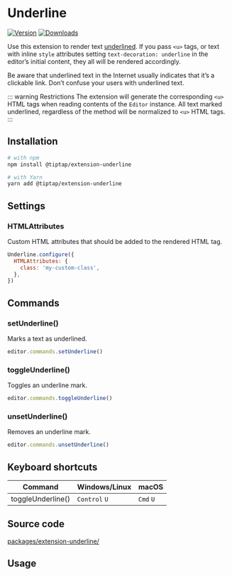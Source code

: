 # Underline
[![Version](https://img.shields.io/npm/v/@tiptap/extension-underline.svg?label=version)](https://www.npmjs.com/package/@tiptap/extension-underline)
[![Downloads](https://img.shields.io/npm/dm/@tiptap/extension-underline.svg)](https://npmcharts.com/compare/@tiptap/extension-underline?minimal=true)

Use this extension to render text <u>underlined</u>. If you pass `<u>` tags, or text with inline `style` attributes setting `text-decoration: underline` in the editor’s initial content, they all will be rendered accordingly.

Be aware that underlined text in the Internet usually indicates that it’s a clickable link. Don’t confuse your users with underlined text.

::: warning Restrictions
The extension will generate the corresponding `<u>` HTML tags when reading contents of the `Editor` instance. All text marked underlined, regardless of the method will be normalized to `<u>` HTML tags.
:::

## Installation
```bash
# with npm
npm install @tiptap/extension-underline

# with Yarn
yarn add @tiptap/extension-underline
```

## Settings

### HTMLAttributes
Custom HTML attributes that should be added to the rendered HTML tag.

```js
Underline.configure({
  HTMLAttributes: {
    class: 'my-custom-class',
  },
})
```

## Commands

### setUnderline()
Marks a text as underlined.

```js
editor.commands.setUnderline()
```

### toggleUnderline()
Toggles an underline mark.

```js
editor.commands.toggleUnderline()
```

### unsetUnderline()
Removes an underline mark.

```js
editor.commands.unsetUnderline()
```

## Keyboard shortcuts
| Command           | Windows/Linux      | macOS          |
| ----------------- | ------------------ | -------------- |
| toggleUnderline() | `Control`&nbsp;`U` | `Cmd`&nbsp;`U` |

## Source code
[packages/extension-underline/](https://github.com/ueberdosis/tiptap/blob/main/packages/extension-underline/)

## Usage
<tiptap-demo name="Marks/Underline"></tiptap-demo>
